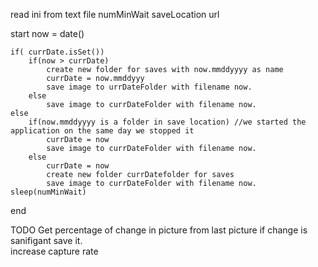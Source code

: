 read ini from text file
	numMinWait
	saveLocation
	url

start
	now = date()

	if( currDate.isSet())
		if(now > currDate)
			create new folder for saves with now.mmddyyyy as name
			currDate = now.mmddyyy
			save image to urrDateFolder with filename now.
		else
			save image to currDateFolder with filename now.
	else
		if(now.mmddyyyy is a folder in save location) //we started the application on the same day we stopped it 
			currDate = now
			save image to currDateFolder with filename now.
		else
			currDate = now
			create new folder currDatefolder for saves
			save image to currDateFolder with filename now.
	sleep(numMinWait)
end



TODO
Get percentage of change in picture from last picture
	if change is sanifigant
		save it. 	
		increase capture rate


